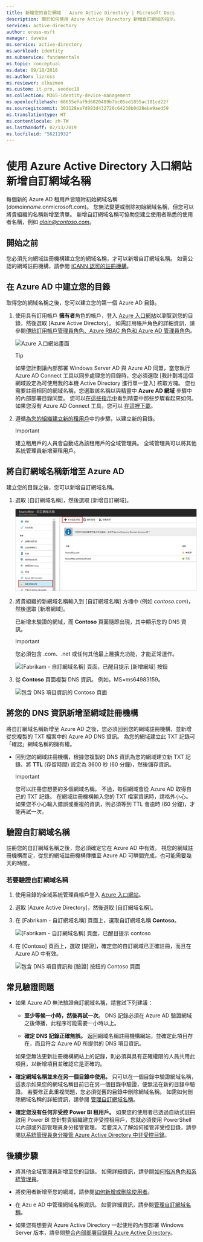 ```yaml
---
title: 新增您的自訂網域 - Azure Active Directory | Microsoft Docs
description: 關於如何使用 Azure Active Directory 新增自訂網域的指示。
services: active-directory
author: eross-msft
manager: daveba
ms.service: active-directory
ms.workload: identity
ms.subservice: fundamentals
ms.topic: conceptual
ms.date: 09/18/2018
ms.author: lizross
ms.reviewer: elkuzmen
ms.custom: it-pro, seodec18
ms.collection: M365-identity-device-management
ms.openlocfilehash: 68655efaf9d6020489b7bc05ed1855ac181cd22f
ms.sourcegitcommit: 301128ea7d883d432720c64238b0d28ebe9aed59
ms.translationtype: HT
ms.contentlocale: zh-TW
ms.lasthandoff: 02/13/2019
ms.locfileid: "56211932"
---
```

# <a name="add-your-custom-domain-name-using-the-azure-active-directory-portal"></a>使用 Azure Active Directory 入口網站新增自訂網域名稱
每個新的 Azure AD 租用戶皆隨附初始網域名稱 (*domainname*.onmicrosoft.com)。 您無法變更或刪除初始網域名稱，但您可以將貴組織的名稱新增至清單。 新增自訂網域名稱可協助您建立使用者熟悉的使用者名稱，例如 *alain@contoso.com*。

## <a name="before-you-begin"></a>開始之前
您必須先向網域註冊機構建立您的網域名稱，才可以新增自訂網域名稱。 如需公認的網域註冊機構，請參閱 [ICANN 認可的註冊機構](https://www.icann.org/registrar-reports/accredited-list.html)。

## <a name="create-your-directory-in-azure-ad"></a>在 Azure AD 中建立您的目錄
取得您的網域名稱之後，您可以建立您的第一個 Azure AD 目錄。

1. 使用具有訂用帳戶 **擁有者**角色的帳戶，登入 [Azure 入口網站](https://portal.azure.com/)以瀏覽到您的目錄，然後選取 [Azure Active Directory]。 如需訂用帳戶角色的詳細資訊，請參閱[傳統訂用帳戶管理員角色、Azure RBAC 角色和 Azure AD 管理員角色](../../role-based-access-control/rbac-and-directory-admin-roles.md#azure-rbac-roles)。

    ![Azure 入口網站畫面](media/active-directory-access-create-new-tenant/azure-ad-portal.png)

    >[!TIP]
    > 如果您計劃讓內部部署 Windows Server AD 與 Azure AD 同盟，當您執行 Azure AD Connect 工具以同步處理您的目錄時，您必須選取 [我計劃將這個網域設定為可使用我的本機 Active Directory 進行單一登入] 核取方塊。 您也需要註冊相同的網域名稱，您選取該名稱以與精靈中 **Azure AD 網域** 步驟中的內部部署目錄同盟。 您可以[在這些指示中](../hybrid/how-to-connect-install-custom.md#verify-the-azure-ad-domain-selected-for-federation)看到精靈中那些步驟看起來如何。 如果您沒有 Azure AD Connect 工具，您可以 [在這裡下載](https://go.microsoft.com/fwlink/?LinkId=615771)。

2. 遵循[為您的組織建立新的租用戶](active-directory-access-create-new-tenant.md#create-a-new-tenant-for-your-organization)中的步驟，以建立新的目錄。

    >[!Important]
    >建立租用戶的人員會自動成為該租用戶的全域管理員。 全域管理員可以將其他系統管理員新增至租用戶。

## <a name="add-your-custom-domain-name-to-azure-ad"></a>將自訂網域名稱新增至 Azure AD
建立您的目錄之後，您可以新增自訂網域名稱。

1. 選取 [自訂網域名稱]，然後選取 [新增自訂網域]。

    ![[Fabrikam - 自訂網域名稱] 頁面，已醒目提示 [新增自訂網域] 選項](media/add-custom-domain/add-custom-domain.png)

2. 將貴組織的新網域名稱輸入到 [自訂網域名稱] 方塊中 (例如 _contoso.com_)，然後選取 [新增網域]。

    已新增未驗證的網域，而 **Contoso** 頁面隨即出現，其中顯示您的 DNS 資訊。

    >[!Important]
    >您必須包含 .com、.net 或任何其他最上層擴充功能，才能正常運作。

    ![[Fabrikam - 自訂網域名稱] 頁面，已醒目提示 [新增網域] 按鈕](media/add-custom-domain/add-custom-domain-blade.png)

4. 從 **Contoso** 頁面複製 DNS 資訊。 例如，MS=ms64983159。

    ![包含 DNS 項目資訊的 Contoso 頁面](media/add-custom-domain/contoso-blade-with-dns-info.png)

## <a name="add-your-dns-information-to-the-domain-registrar"></a>將您的 DNS 資訊新增至網域註冊機構
將自訂網域名稱新增至 Azure AD 之後，您必須回到您的網域註冊機構，並新增從您複製的 TXT 檔案中的 Azure AD DNS 資訊。 為您的網域建立此 TXT 記錄可「確認」網域名稱的擁有權。

-  回到您的網域註冊機構，根據您複製的 DNS 資訊為您的網域建立新 TXT 記錄、將 **TTL** (存留時間) 設定為 3600 秒 (60 分鐘)，然後儲存資訊。

    >[!Important]
    >您可以註冊您想要的多個網域名稱。 不過，每個網域會從 Azure AD 取得自己的 TXT 記錄。 在網域註冊機構輸入您的 TXT 檔案資訊時，請格外小心。 如果您不小心輸入錯誤或重複的資訊，則必須等到 TTL 會逾時 (60 分鐘)，才能再試一次。

## <a name="verify-your-custom-domain-name"></a>驗證自訂網域名稱
註冊您的自訂網域名稱之後，您必須確定它在 Azure AD 中有效。 視您的網域註冊機構而定，從您的網域註冊機構傳播至 Azure AD 可瞬間完成，也可能需要幾天的時間。

### <a name="to-verify-your-custom-domain-name"></a>若要驗證自訂網域名稱
1. 使用目錄的全域系統管理員帳戶登入 [Azure 入口網站](https://portal.azure.com/)。

2. 選取 [Azure Active Directory]，然後選取 [自訂網域名稱]。

3. 在 [Fabrikam - 自訂網域名稱] 頁面上，選取自訂網域名稱 **Contoso**。

    ![[Fabrikam - 自訂網域名稱] 頁面，已醒目提示 contoso](media/add-custom-domain/custom-blade-with-contoso-highlighted.png)

4. 在 [Contoso] 頁面上，選取 [驗證]，確定您的自訂網域已正確註冊，而且在 Azure AD 中有效。

    ![包含 DNS 項目資訊和 [驗證] 按鈕的 Contoso 頁面](media/add-custom-domain/contoso-blade-with-dns-info-verify.png)

## <a name="common-verification-issues"></a>常見驗證問題
- 如果 Azure AD 無法驗證自訂網域名稱，請嘗試下列建議：
    - **至少等候一小時，然後再試一次**。 DNS 記錄必須在 Azure AD 驗證網域之後傳播，此程序可能需要一小時以上。

    - **確定 DNS 記錄正確無誤。** 返回網域名稱註冊機構網站，並確定此項目存在，而且符合 Azure AD 所提供的 DNS 項目資訊。

    如果您無法更新註冊機構網站上的記錄，則必須與具有正確權限的人員共用此項目，以新增項目並確認它是正確的。

- **確定網域名稱並未在另一個目錄中使用。** 只可以在一個目錄中驗證網域名稱，這表示如果您的網域名稱目前已在另一個目錄中驗證，便無法在新的目錄中驗證。 若要修正此重複問題，您必須從舊的目錄中刪除網域名稱。 如需如何刪除網域名稱的詳細資訊，請參閱 [管理自訂網域名稱](../users-groups-roles/domains-manage.md)。

- **確定您沒有任何非受控 Power BI 租用戶。** 如果您的使用者已透過自助式註冊啟用 Power BI 並針對貴組織建立非受控租用戶，您就必須使用 PowerShell 以內部或外部管理員身分接管管理。 若要深入了解如何接管非受控目錄，請參閱[以系統管理員身分接管 Azure Active Directory 中非受控目錄](../users-groups-roles/domains-admin-takeover.md)。

## <a name="next-steps"></a>後續步驟

- 將其他全域管理員新增至您的目錄。 如需詳細資訊，請參閱[如何指派角色和系統管理員](active-directory-users-assign-role-azure-portal.md)。

- 將使用者新增至您的網域，請參閱[如何新增或刪除使用者](add-users-azure-active-directory.md)。

- 在 Azu e AD 中管理網域名稱資訊。 如需詳細資訊，請參閱[管理自訂網域名稱](../users-groups-roles/domains-manage.md)。

- 如果您有想要與 Azure Active Directory 一起使用的內部部署 Windows Server 版本，請參閱[整合內部部署目錄與 Azure Active Directory](../connect/active-directory-aadconnect.md)。
